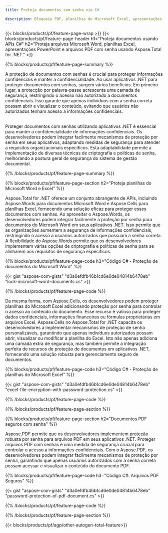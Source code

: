 ```yaml
---
title: Proteja documentos com senha via C# 

description: Bloqueie PDF, planilhas do Microsoft Excel, apresentações do PowerPoint e documentos do Word com senhas por meio do seu aplicativo C#. Aplique proteção por senha com facilidade.
---
```


{{< blocks/products/pf/feature-page-wrap >}}
{{< blocks/products/pf/feature-page-header h1="Proteja documentos usando APIs C#" h2="Proteja arquivos Microsoft Word, planilhas Excel, apresentações PowerPoint e arquivos PDF com senha usando Aspose.Total for .NET." >}}

{{% blocks/products/pf/feature-page-summary %}}

A proteção de documentos com senhas é crucial para proteger informações confidenciais e manter a confidencialidade. Ao usar aplicativos .NET para proteger documentos com senhas, surgem vários benefícios. Em primeiro lugar, a protecção por palavra-passe acrescenta uma camada de segurança, restringindo o acesso não autorizado a documentos confidenciais. Isso garante que apenas indivíduos com a senha correta possam abrir e visualizar o conteúdo, evitando que usuários não autorizados tenham acesso a informações confidenciais. <br /><br />

Proteger documentos com senhas utilizando aplicativos .NET é essencial para manter a confidencialidade de informações confidenciais. Os desenvolvedores podem integrar facilmente mecanismos de proteção por senha em seus aplicativos, adaptando medidas de segurança para atender a requisitos organizacionais específicos. Esta adaptabilidade permite a implementação de diversas técnicas de criptografia e políticas de senha, melhorando a postura geral de segurança do sistema de gestão documental.

{{% /blocks/products/pf/feature-page-summary  %}}


{{% blocks/products/pf/feature-page-section  h2="Proteja planilhas do Microsoft Word e Excel" %}}

Aspose.Total for .NET oferece um conjunto abrangente de APIs, incluindo Aspose.Words para documentos Microsoft Word e Aspose.Cells para planilhas Excel, fornecendo uma solução eficaz para proteger esses documentos com senhas. Ao aproveitar o Aspose.Words, os desenvolvedores podem integrar facilmente a proteção por senha para documentos do Microsoft Word em seus aplicativos .NET. Isso permite que as organizações aumentem a segurança de informações confidenciais, restringindo o acesso a usuários autorizados que possuam a senha correta. A flexibilidade do Aspose.Words permite que os desenvolvedores implementem várias opções de criptografia e políticas de senha para se alinharem aos requisitos de segurança específicos. <br />

{{% blocks/products/pf/feature-page-code h3="Código C# - Proteção de documentos do Microsoft Word" %}}

{{< gist "aspose-com-gists" "d3a0efdfb46b1cd6e0de04814b6478eb" "lock-microsoft-word-documents.cs" >}}

{{% /blocks/products/pf/feature-page-code  %}}

Da mesma forma, com Aspose.Cells, os desenvolvedores podem proteger planilhas do Microsoft Excel adicionando proteção por senha para controlar o acesso ao conteúdo do documento. Esse recurso é valioso para proteger dados confidenciais, informações financeiras ou fórmulas proprietárias em arquivos Excel. Aspose.Cells no Aspose.Total for .NET capacita os desenvolvedores a implementar mecanismos de proteção de senha personalizáveis, garantindo que apenas indivíduos autorizados possam abrir, visualizar ou modificar a planilha do Excel. Isto não apenas adiciona uma camada extra de segurança, mas também permite a integração perfeita de recursos de proteção de documentos em aplicativos .NET, fornecendo uma solução robusta para gerenciamento seguro de documentos.

{{% blocks/products/pf/feature-page-code h3="Código C# - Proteção de planilhas do Microsoft Excel" %}}

{{< gist "aspose-com-gists" "d3a0efdfb46b1cd6e0de04814b6478eb" "excel-file-encryption-with-password-protection.cs" >}}

{{% /blocks/products/pf/feature-page-code  %}}

{{% /blocks/products/pf/feature-page-section %}}

{{% blocks/products/pf/feature-page-section  h2="Documentos PDF seguros com senha" %}}

Aspose.PDF permite que os desenvolvedores implementem proteção robusta por senha para arquivos PDF em seus aplicativos .NET. Proteger arquivos PDF com senhas é uma medida de segurança crucial para controlar o acesso a informações confidenciais. Com o Aspose.PDF, os desenvolvedores podem integrar facilmente mecanismos de proteção por senha, garantindo que apenas usuários autorizados com a senha correta possam acessar e visualizar o conteúdo do documento PDF. <br />

{{% blocks/products/pf/feature-page-code h3="Código C#: Arquivos PDF Seguros" %}}

{{< gist "aspose-com-gists" "d3a0efdfb46b1cd6e0de04814b6478eb" "password-protection-of-pdf-document.cs" >}}

{{% /blocks/products/pf/feature-page-code  %}}

{{% /blocks/products/pf/feature-page-section %}}

{{< blocks/products/pf/agp/other-autogen-total-feature>}}